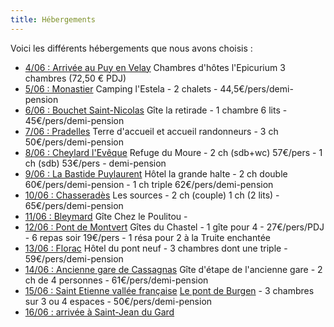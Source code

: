```yaml
---
title: Hébergements
---
```

Voici les différents hébergements que nous avons choisis :

* <u>4/06 : Arrivée au Puy en Velay</u> 
 Chambres d'hôtes l'Epicurium 3 chambres (72,50 € PDJ)
* <u>5/06 : Monastier</u>
Camping l'Estela - 2 chalets - 44,5€/pers/demi-pension
* <u>6/06 : Bouchet Saint-Nicolas</u>
Gîte la retirade - 1 chambre 6 lits - 45€/pers/demi-pension
* <u>7/06 : Pradelles</u>
Terre d'accueil et accueil randonneurs - 3 ch 50€/pers/demi-pension
* <u>8/06 : Cheylard l'Evêque</u>
Refuge du Moure - 2 ch (sdb+wc) 57€/pers - 1 ch (sdb) 53€/pers - demi-pension
* <u>9/06 : La Bastide Puylaurent</u>
Hôtel la grande halte - 2 ch double 60€/pers/demi-pension - 1 ch triple 62€/pers/demi-pension 
* <u>10/06 : Chasseradès</u>
Les sources - 2 ch (couple) 1 ch (2 lits) - 65€/pers/demi-pension
* <u>11/06 : Bleymard</u>
Gîte Chez le Poulitou - 
* <u>12/06 : Pont de Montvert</u>
Gîtes du Chastel - 1 gîte pour 4 - 27€/pers/PDJ - 6 repas soir 19€/pers -  1 résa pour 2 à la Truite enchantée
* <u>13/06 : Florac</u>
Hôtel du pont neuf - 3 chambres dont une triple - 59€/pers/demi-pension
* <u>14/06 : Ancienne gare de Cassagnas</u>
Gîte d'étape de l'ancienne gare - 2 ch de 4 personnes - 61€/pers/demi-pension
* <u>15/06 : Saint Etienne vallée française</u>
[Le pont de Burgen](http://www.gites-randos-cevennes.com/index.html) - 3 chambres sur 3 ou 4 espaces - 50€/pers/demi-pension
* <u>16/06 : arrivée à Saint-Jean du Gard</u>